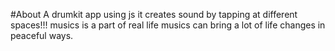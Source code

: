 #About
A drumkit app using js 
it creates sound by tapping at different spaces!!!
musics is a part of real life
musics can bring a lot of life changes in peaceful ways.



